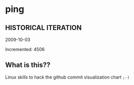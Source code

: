 # ping

## HISTORICAL ITERATION
2009-10-03

Incremented: 4506

## What is this?? 
Linux skills to hack the github commit visualization chart `;-)`
